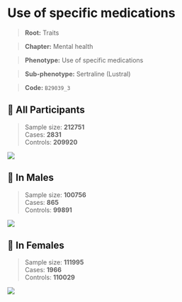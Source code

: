# Use of specific medications
> **Root:** Traits  

> **Chapter:** Mental health  

> **Phenotype:** Use of specific medications  

> **Sub-phenotype:** Sertraline (Lustral)  

> **Code:** `B29039_3`

## 🧪 All Participants  
> Sample size: **212751**  
> Cases: **2831**  
> Controls: **209920**
<img src="/Traits/Figures/ALL/B29039_3.png"/>
<CsvTable src="/Traits_Data/ALL/LG_B29039_3.csv" label="🔍 View full results" />

## 👨 In Males  
> Sample size: **100756**  
> Cases: **865**  
> Controls: **99891**
<img src="/Traits/Figures/Male/B29039_3.png"/>
<CsvTable src="/Traits_Data/Male/LG_B29039_3.csv" label="🔍 View full results" />

## 👩 In Females  
> Sample size: **111995**  
> Cases: **1966**  
> Controls: **110029**
<img src="/Traits/Figures/Female/B29039_3.png"/>
<CsvTable src="/Traits_Data/Female/LG_B29039_3.csv" label="🔍 View full results" />

